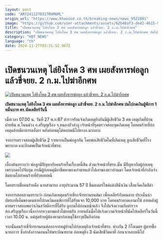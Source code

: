 ```yaml
---
layout: post
code: "ART2411270317RHM6ML"
origin_url: "https://www.khaosod.co.th/breaking-news/news_9522891"
image: "https://github.com/user-attachments/assets/62b48af3-de42-4615-94c2-595681ddec54"
title: "เปิดชนวนเหตุ ไล่ยิงโหด 3 ศพ เผยสังหารพ่อลูก แล้วขี่จยย. 2 ก.ม.ไปฆ่าอีกศพ"
description: "เปิดชนวนเหตุ ไล่ยิงโหด 3 ศพ เผยสังหารพ่อลูก แล้วขี่จยย. 2 ก.ม.ไปฆ่าอีกศพ ปมไปกดเงินผู้พิการ 1 หมื่นบาท ตร.นัดเคลียร์วันนี้"
category: "HOT_NEWS"
language: "th"
date: 2024-11-27T03:31:52.967Z
---
```


# เปิดชนวนเหตุ ไล่ยิงโหด 3 ศพ เผยสังหารพ่อลูก แล้วขี่จยย. 2 ก.ม.ไปฆ่าอีกศพ

[![เปิดชนวนเหตุ ไล่ยิงโหด 3 ศพ เผยสังหารพ่อลูก แล้วขี่จยย. 2 ก.ม.ไปฆ่าอีกศพ](https://www.khaosod.co.th/wpapp/uploads/2024/11/454545.jpg "เปิดชนวนเหตุ ไล่ยิงโหด 3 ศพ เผยสังหารพ่อลูก แล้วขี่จยย. 2 ก.ม.ไปฆ่าอีกศพ")](https://www.khaosod.co.th/wpapp/uploads/2024/11/454545.jpg)

**เปิดชนวนเหตุ ไล่ยิงโหด 3 ศพ เผยสังหารพ่อลูก แล้วขี่จยย. 2 ก.ม.ไปฆ่าอีกศพ ปมไปกดเงินผู้พิการ 1 หมื่นบาท ตร.นัดเคลียร์วันนี้**

เมื่อเวลา 07.00 น. วันที่ 27 พ.ย.67 ตำรวจรับแจ้งเกิดเหตุยิงกันมีผู้เสียชีวิต 3 ศพ เหตุเกิดที่บ้านฝายหิน ต.โนนม่วง อ.ศรีบุญเรือง จ.หนองบัวลำภู เจ้าหน้าที่รุดตรวจสอบจุดเกิดเหตุ โดยคนร้ายที่ก่อเหตุคล้ายมีอาการคลั่งยา หลังก่อเหตุได้หลบหนีไปทางอ.นากลาง

จากการตรวจสอบผู้เสียชีวิต 2 รายแรกเป็นพ่อลูกกัน โดยพ่อเสียชีวิตในที่เกิดเหตุ ลูกเสียชีวิตที่โรงพยาบาล และอีกศพเป็นเจ้าหน้าที่ชรบ.

[![](https://www.khaosod.co.th/wpapp/uploads/2024/11/789850.jpg)](https://www.khaosod.co.th/wpapp/uploads/2024/11/789850.jpg)

เบื้องต้นทราบว่า พ่อลูกมีปัญหากับคนร้ายในเรื่องหนี้สิน ส่วนเจ้าหน้าที่ชรบ.นั้น มีปัญหากับผู้ก่อเหตุ เพราะเคยไปจับกุม กรณีผู้ก่อเหตุมีอาชีพหาของเก่าขายแล้วไปเอาของชาวบ้านมา โดยเจ้าหน้าที่กำลังเร่งติดตามไล่ล่าคนร้ายที่ยังหลบหนี

โดยทราบชื่อคนร้ายคือ นายสามารถ อายุประมาณ 57 ปี ขี่มอเตอร์ไซค์แต่งสีน้ำเงิน เสื้อแจ๊คเก็ตสีดำ

จากการสอบสวนทราบว่า ก่อนเกิดเหตุคนร้ายขี่รถจักรยานยนต์มา เพื่อเคลียร์กับคนตาย ประเด็นนำบัตรเอทีเอ็มของคนตายไปกดเงินคนพิการที่ได้รับแจก 10,000 บาท โดยคนร้ายกดเอามาใช้ ภายหลังผู้ตายตรวจสอบพบว่าเงินสวัสดิการที่ได้รับ ถูกกดไปก่อนหน้าแล้ว จึงไปแจ้งความกับตำรวจ สภ.ศรีบุญเรือง เนื่องจากทวงถามแล้วไม่ยอมรับ ภายหลังเมื่อไปแจ้งความเจ้าหน้าที่นัดไปเคลียร์ในวันนี้เวลา 10.00 น. แต่สุดท้ายผู้ต้องหามาก่อเหตุใช้อาวุธปืนยิงก่อน

จากนั้นคนร้ายขี่จักรยานยนต์ออกจากหมู่บ้านไปก่อเหตุยิงเจ้าหน้าที่ชรบ. ห่างกัน 2 กิโลเมตร ผู้ตายชื่อนายถาวร ซึ่งกำลังกวาดถนนให้พระบิณฑบาต ก่อเหตุยิง 3 นัดเสียชีวิตคาที่ ก่อนจะหลบหนีไป